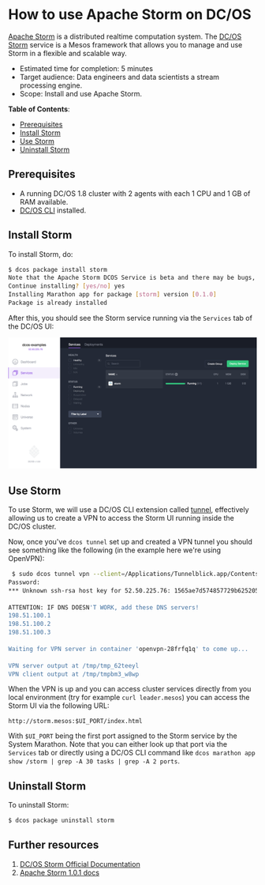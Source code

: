 # How to use Apache Storm on DC/OS

[Apache Storm](http://storm.apache.org) is a distributed realtime computation system.
The [DC/OS Storm](https://github.com/mesos/storm) service is a Mesos framework that allows you to manage
and use Storm in a flexible and scalable way.

- Estimated time for completion: 5 minutes
- Target audience: Data engineers and data scientists a stream processing engine.
- Scope: Install and use Apache Storm.

**Table of Contents**:

- [Prerequisites](#prerequisites)
- [Install Storm](#install-storm)
- [Use Storm](#use-storm)
- [Uninstall Storm](#uninstall-storm)

## Prerequisites

- A running DC/OS 1.8 cluster with 2 agents with each 1 CPU and 1 GB of RAM available.
- [DC/OS CLI](https://dcos.io/docs/1.8/usage/cli/install/) installed.

## Install Storm

To install Storm, do:

```bash
$ dcos package install storm
Note that the Apache Storm DCOS Service is beta and there may be bugs, incomplete features, incorrect documentation or other discrepancies.
Continue installing? [yes/no] yes
Installing Marathon app for package [storm] version [0.1.0]
Package is already installed
```

After this, you should see the Storm service running via the `Services` tab of the DC/OS UI:

![Storm DC/OS service](img/services.png)

## Use Storm

To use Storm, we will use a DC/OS CLI extension called [tunnel](https://dcos.io/docs/1.8/administration/access-node/tunnel/), effectively allowing us to create a VPN to access the Storm UI running inside the DC/OS cluster.

Now, once you've `dcos tunnel` set up and created a VPN tunnel you should see something like the following (in the example here we're using OpenVPN):

```bash
 $ sudo dcos tunnel vpn --client=/Applications/Tunnelblick.app/Contents/Resources/openvpn/openvpn-2.3.12/openvpn
Password:
*** Unknown ssh-rsa host key for 52.50.225.76: 1565ae7d574857729b625205416eae1e

ATTENTION: IF DNS DOESN'T WORK, add these DNS servers!
198.51.100.1
198.51.100.2
198.51.100.3

Waiting for VPN server in container 'openvpn-28frfq1q' to come up...

VPN server output at /tmp/tmp_62teeyl
VPN client output at /tmp/tmpbm3_w8wp
```

When the VPN is up and you can access cluster services directly from you local environment (try for example `curl leader.mesos`) you can access the Storm UI via the following URL: 

```
http://storm.mesos:$UI_PORT/index.html
```

With `$UI_PORT` being the first port assigned to the Storm service by the System Marathon. Note that you can either look up that port via the `Services` tab or directly using a DC/OS CLI command like `dcos marathon app show /storm | grep -A 30 tasks | grep -A 2 ports`.

## Uninstall Storm

To uninstall Storm:

```bash
$ dcos package uninstall storm
```

## Further resources

1. [DC/OS Storm Official Documentation](https://github.com/mesos/storm)
1. [Apache Storm 1.0.1 docs](http://storm.apache.org/releases/1.0.1/)


